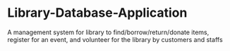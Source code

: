 # Library-Database-Application

A management system for library to find/borrow/return/donate items, register for an event, and volunteer for the library by customers and staffs
